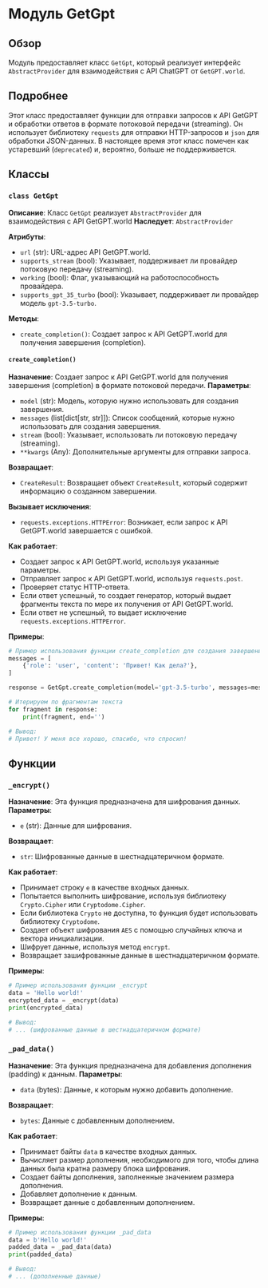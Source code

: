 # Модуль GetGpt
## Обзор
Модуль предоставляет класс `GetGpt`, который реализует интерфейс `AbstractProvider` для взаимодействия с API ChatGPT от `GetGPT.world`.
## Подробнее
Этот класс предоставляет функции для отправки запросов к API GetGPT и обработки ответов в формате потоковой передачи (streaming). 
Он использует библиотеку `requests` для отправки HTTP-запросов и `json` для обработки JSON-данных. 
В настоящее время этот класс помечен как устаревший (`deprecated`) и, вероятно, больше не поддерживается.
## Классы
### `class GetGpt`
**Описание**: Класс `GetGpt` реализует `AbstractProvider` для взаимодействия с API GetGPT.world
**Наследует**: `AbstractProvider`

**Атрибуты**:
- `url` (str): URL-адрес API GetGPT.world.
- `supports_stream` (bool): Указывает, поддерживает ли провайдер потоковую передачу (streaming).
- `working` (bool): Флаг, указывающий на работоспособность провайдера.
- `supports_gpt_35_turbo` (bool): Указывает, поддерживает ли провайдер модель `gpt-3.5-turbo`.

**Методы**:
- `create_completion()`: Создает запрос к API GetGPT.world для получения завершения (completion).

#### `create_completion()`
**Назначение**: Создает запрос к API GetGPT.world для получения завершения (completion) в формате потоковой передачи.
**Параметры**:
- `model` (str): Модель, которую нужно использовать для создания завершения.
- `messages` (list[dict[str, str]]): Список сообщений, которые нужно использовать для создания завершения.
- `stream` (bool): Указывает, использовать ли потоковую передачу (streaming).
- `**kwargs` (Any): Дополнительные аргументы для отправки запроса.

**Возвращает**:
- `CreateResult`: Возвращает объект `CreateResult`, который содержит информацию о созданном завершении.

**Вызывает исключения**:
- `requests.exceptions.HTTPError`: Возникает, если запрос к API GetGPT.world завершается с ошибкой.

**Как работает**:
- Создает запрос к API GetGPT.world, используя указанные параметры.
- Отправляет запрос к API GetGPT.world, используя `requests.post`.
- Проверяет статус HTTP-ответа.
- Если ответ успешный, то создает генератор, который выдает фрагменты текста по мере их получения от API GetGPT.world.
- Если ответ не успешный, то выдает исключение `requests.exceptions.HTTPError`.

**Примеры**:
```python
# Пример использования функции create_completion для создания завершения
messages = [
    {'role': 'user', 'content': 'Привет! Как дела?'},
]

response = GetGpt.create_completion(model='gpt-3.5-turbo', messages=messages, stream=True)

# Итерируем по фрагментам текста
for fragment in response:
    print(fragment, end='')

# Вывод:
# Привет! У меня все хорошо, спасибо, что спросил!
```
## Функции
### `_encrypt()`
**Назначение**: Эта функция предназначена для шифрования данных. 
**Параметры**:
- `e` (str): Данные для шифрования.

**Возвращает**:
- `str`: Шифрованные данные в шестнадцатеричном формате.

**Как работает**:
-  Принимает строку `e` в качестве входных данных.
-  Попытается выполнить шифрование, используя библиотеку `Crypto.Cipher` или `Cryptodome.Cipher`. 
-  Если библиотека `Crypto` не доступна, то функция будет использовать библиотеку `Cryptodome`.
-  Создает объект шифрования `AES` с помощью случайных ключа и вектора инициализации. 
-  Шифрует данные, используя метод `encrypt`.
-  Возвращает зашифрованные данные в шестнадцатеричном формате.

**Примеры**:
```python
# Пример использования функции _encrypt
data = 'Hello world!'
encrypted_data = _encrypt(data)
print(encrypted_data)

# Вывод:
# ... (шифрованные данные в шестнадцатеричном формате)
```
### `_pad_data()`
**Назначение**: Эта функция предназначена для добавления дополнения (padding) к данным.
**Параметры**:
- `data` (bytes): Данные, к которым нужно добавить дополнение.

**Возвращает**:
- `bytes`: Данные с добавленным дополнением.

**Как работает**:
- Принимает байты `data` в качестве входных данных.
- Вычисляет размер дополнения, необходимого для того, чтобы длина данных была кратна размеру блока шифрования.
- Создает байты дополнения, заполненные значением размера дополнения.
- Добавляет дополнение к данным.
- Возвращает данные с добавленным дополнением.

**Примеры**:
```python
# Пример использования функции _pad_data
data = b'Hello world!'
padded_data = _pad_data(data)
print(padded_data)

# Вывод:
# ... (дополненные данные)